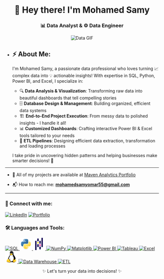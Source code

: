 <h1 align="center">👋 Hey there! I'm Mohamed Samy</h1>
<h3 align="center">📊 Data Analyst & ⚙️ Data Engineer</h3>

<p align="center">
  <img src="https://github.com/user-attachments/assets/b0733705-e6f8-471d-932a-6909954b53d0" width="850" alt="Data GIF"/>
</p>



- ⚡ About Me:
  ---
  I'm Mohamed Samy, a passionate data professional who loves turning 📈 complex data into 💡 actionable insights! With expertise in SQL, Python, Power BI, and Excel, I specialize in:

  - 🔍 **Data Analysis & Visualization**: Transforming raw data into beautiful dashboards that tell compelling stories
  - 🗄️ **Database Design & Management**: Building organized, efficient data systems
  - 🏗️ **End-to-End Project Execution**: From messy data to polished insights - I handle it all!
  - 📊 **Customized Dashboards**: Crafting interactive Power BI & Excel tools tailored to your needs
  - 🔄 **ETL Pipelines**: Designing efficient data extraction, transformation and loading processes

  I take pride in uncovering hidden patterns and helping businesses make smarter decisions! 🎯
---
- 🚀 All of my projects are available at [Maven Analytics Portfolio](https://mavenanalytics.io/profile/Mohamed-Samy/211625025)

- 📬 How to reach me: **mohamedsamyomar55@gmail.com**
--- 
<h3 align="left">🤝 Connect with me:</h3>
<p align="left">
<a href="https://linkedin.com/in/mohamed-samy-ba9ba821b" target="blank"><img align="center" src="https://raw.githubusercontent.com/rahuldkjain/github-profile-readme-generator/master/src/images/icons/Social/linked-in-alt.svg" alt="LinkedIn" height="30" width="40" /></a>
<a href="https://mavenanalytics.io/profile/mohamed-samy/211625025" target="blank"><img align="center" src="https://raw.githubusercontent.com/rahuldkjain/github-profile-readme-generator/master/src/images/icons/Social/behance.svg" alt="Portfolio" height="30" width="40" /></a>
</p>
 
<h3 align="left">🛠️ Languages and Tools:</h3>
<p align="left"> 
  <a href="https://www.microsoft.com/en-us/sql-server" target="_blank" rel="noreferrer"> <img src="https://www.svgrepo.com/show/303229/microsoft-sql-server-logo.svg" alt="SQL" width="40" height="40"/> </a>
  <a href="https://www.python.org" target="_blank" rel="noreferrer"> <img src="https://raw.githubusercontent.com/devicons/devicon/master/icons/python/python-original.svg" alt="Python" width="40" height="40"/> </a>
  <a href="https://pandas.pydata.org/" target="_blank" rel="noreferrer"> <img src="https://raw.githubusercontent.com/devicons/devicon/2ae2a900d2f041da66e950e4d48052658d850630/icons/pandas/pandas-original.svg" alt="Pandas" width="40" height="40"/> </a>
  <a href="https://numpy.org/" target="_blank" rel="noreferrer"> <img src="https://upload.wikimedia.org/wikipedia/commons/3/31/NumPy_logo_2020.svg" alt="NumPy" width="40" height="40"/> </a>
  <a href="https://matplotlib.org/" target="_blank" rel="noreferrer"> <img src="https://upload.wikimedia.org/wikipedia/commons/8/84/Matplotlib_icon.svg" alt="Matplotlib" width="40" height="40"/> </a>
  <a href="https://powerbi.microsoft.com/" target="_blank" rel="noreferrer"> <img src="https://upload.wikimedia.org/wikipedia/commons/c/cf/Power_bi_logo_black.svg" alt="Power BI" width="40" height="40"/> </a>
  <a href="https://www.tableau.com/" target="_blank" rel="noreferrer"> <img src="https://cdn.worldvectorlogo.com/logos/tableau-software.svg" alt="Tableau" width="40" height="40"/> </a>
  <a href="https://www.microsoft.com/en-us/microsoft-365/excel" target="_blank" rel="noreferrer"> <img src="https://upload.wikimedia.org/wikipedia/commons/3/34/Microsoft_Office_Excel_%282019–present%29.svg" alt="Excel" width="40" height="40"/> </a>
  <a href="https://www.linux.org/" target="_blank" rel="noreferrer"> <img src="https://raw.githubusercontent.com/devicons/devicon/master/icons/linux/linux-original.svg" alt="Linux" width="40" height="40"/> </a>
  <a href="https://en.wikipedia.org/wiki/Data_warehouse" target="_blank" rel="noreferrer"> <img src="https://cdn-icons-png.flaticon.com/512/2779/2779775.png" alt="Data Warehouse" width="40" height="40"/> </a>
  <a href="https://en.wikipedia.org/wiki/Extract,_transform,_load" target="_blank" rel="noreferrer"> <img src="https://cdn-icons-png.flaticon.com/512/1045/1045909.png" alt="ETL" width="40" height="40"/> </a>
</p>

<p align="center">✨ Let's turn your data into decisions! ✨</p>
